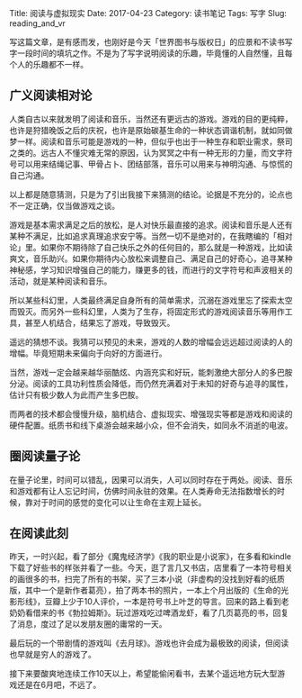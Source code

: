 Title: 阅读与虚拟现实
Date: 2017-04-23
Category: 读书笔记
Tags: 写字
Slug: reading_and_vr


写这篇文章，是有感而发，也刚好是今天「世界图书与版权日」的应景和不读书写字一段时间的填坑之作。不是为了写字说明阅读的乐趣，毕竟懂的人自然懂，且每个人的乐趣都不一样。

## 广义阅读相对论
人类自古以来就发明了阅读和音乐，当然还有更远古的游戏。游戏的目的更纯粹，也许是狩猎晚饭之后的庆祝，也许是原始碳基生命的一种状态调谐机制，就如同做梦一样。阅读和音乐可能是游戏的一种，但似乎也出于一种生存和职业需求，祭司之类的。远古人不懂灾难无常的原因，认为冥冥之中有一种无形的力量，而文字符号可以用来结绳记事、甲骨占卜、团结部落，音乐可以用来与神明沟通、与惊慌的自己沟通。

以上都是随意猜测，只是为了引出我接下来猜测的结论。论据是不充分的，论点也不一定正确，仅当做游戏之谈。

游戏是基本需求满足之后的放松，是人对快乐最直接的追求。阅读和音乐是人还有某种不满足，比如追求真理追求安宁等。当然一切不是绝对的，在我瞎编的「相对论」里。如果你不期待除了自己快乐之外的任何目的，那么就是一种游戏，比如读爽文，音乐助兴。如果你期待内心放松来调整自己、满足自己的好奇心，追寻某种神秘感，学习知识增强自己的能力，赚更多的钱，而进行的文字符号和声波相关的活动，就是某种阅读和音乐。

所以某些科幻里，人类最终满足自身所有的简单需求，沉溺在游戏里忘了探索太空而毁灭。而另外一些科幻里，人类为了生存，将固定形式的游戏阅读音乐等用作工具，甚至人机结合，结果忘了游戏，导致毁灭。

遥远的猜想不谈。我猜可以预见的未来，游戏的人数的增幅会远远超过阅读的人的增幅。毕竟短期未来偏向于向好的方面进行。

当然，游戏一定会越来越华丽酷炫、内涵充实和好玩，能刺激绝大部分人的多巴胺分泌。阅读的工具功利性质会降低，而仍然充满着对于未知的好奇与追寻的属性，估计只有极少数人为此而产生多巴胺。

而两者的技术都会慢慢升级，脑机结合、虚拟现实、增强现实等都是游戏和阅读的硬件配置。纸质书和线下桌游会越来越小众，但不会消失，如同永不消逝的电波。

## 圈阅读量子论
在量子论里，时间可以错乱，因果可以消失，人可以同时存在于两处。阅读、音乐和游戏都有让人忘记时间，仿佛时间永驻的效果。在人类寿命无法指数增长的时候，靠对于时间的感觉的变化可以让生命在主观上延长。

## 在阅读此刻
昨天，一时兴起，看了部分《魔鬼经济学》《我的职业是小说家》，在多看和kindle下载了好些书的样张并看了一些。今天，逛了言几又书店，店里看了一本符号相关的画很多的书，扫完了所有的书架，买了三本小说（非虚构的没找到好看的纸质版，其中一个是新作者葛亮），拍了两本书的照片，一本上个月出版的《生命的光影形线》，豆瓣上少于10人评价，一本是符号书上叶芝的导言。回来的路上看到老奶奶看借来的书《勃拉姆斯》。玩过游戏吃过啤酒龙虾，看了几页葛亮的书，回复了消息，度过了足以发朋友圈的庸常的一天。

最后玩的一个带剧情的游戏叫《去月球》。游戏也许会成为最极致的阅读，但阅读也早就是穷人的游戏了。

接下来要酸爽地连续工作10天以上，希望能偷闲看书，去某个遥远地方玩大型游戏还是在6月吧，不远了。

